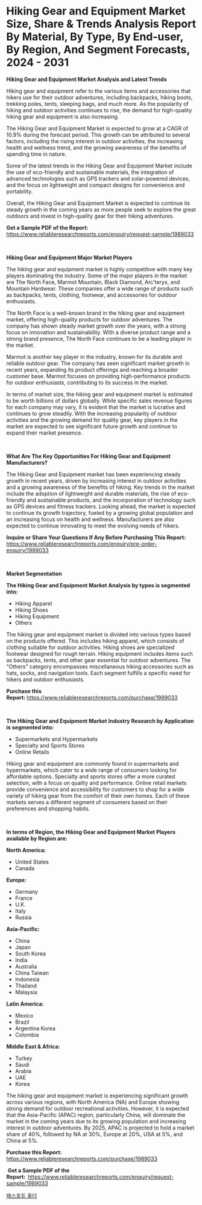 <p><h1>Hiking Gear and Equipment Market Size, Share & Trends Analysis Report By Material, By Type, By End-user, By Region, And Segment Forecasts, 2024 - 2031</h1></p><p><strong>Hiking Gear and Equipment Market Analysis and Latest Trends</strong></p>
<p><p>Hiking gear and equipment refer to the various items and accessories that hikers use for their outdoor adventures, including backpacks, hiking boots, trekking poles, tents, sleeping bags, and much more. As the popularity of hiking and outdoor activities continues to rise, the demand for high-quality hiking gear and equipment is also increasing.</p><p>The Hiking Gear and Equipment Market is expected to grow at a CAGR of 10.9% during the forecast period. This growth can be attributed to several factors, including the rising interest in outdoor activities, the increasing health and wellness trend, and the growing awareness of the benefits of spending time in nature.</p><p>Some of the latest trends in the Hiking Gear and Equipment Market include the use of eco-friendly and sustainable materials, the integration of advanced technologies such as GPS trackers and solar-powered devices, and the focus on lightweight and compact designs for convenience and portability.</p><p>Overall, the Hiking Gear and Equipment Market is expected to continue its steady growth in the coming years as more people seek to explore the great outdoors and invest in high-quality gear for their hiking adventures.</p></p>
<p><strong>Get a Sample PDF of the Report:&nbsp;</strong> <a href="https://www.reliableresearchreports.com/enquiry/request-sample/1989033">https://www.reliableresearchreports.com/enquiry/request-sample/1989033</a></p>
<p>&nbsp;</p>
<p><strong>Hiking Gear and Equipment Major Market Players</strong></p>
<p><p>The hiking gear and equipment market is highly competitive with many key players dominating the industry. Some of the major players in the market are The North Face, Marmot Mountain, Black Diamond, Arc'teryx, and Mountain Hardwear. These companies offer a wide range of products such as backpacks, tents, clothing, footwear, and accessories for outdoor enthusiasts.</p><p>The North Face is a well-known brand in the hiking gear and equipment market, offering high-quality products for outdoor adventures. The company has shown steady market growth over the years, with a strong focus on innovation and sustainability. With a diverse product range and a strong brand presence, The North Face continues to be a leading player in the market.</p><p>Marmot is another key player in the industry, known for its durable and reliable outdoor gear. The company has seen significant market growth in recent years, expanding its product offerings and reaching a broader customer base. Marmot focuses on providing high-performance products for outdoor enthusiasts, contributing to its success in the market.</p><p>In terms of market size, the hiking gear and equipment market is estimated to be worth billions of dollars globally. While specific sales revenue figures for each company may vary, it is evident that the market is lucrative and continues to grow steadily. With the increasing popularity of outdoor activities and the growing demand for quality gear, key players in the market are expected to see significant future growth and continue to expand their market presence.</p></p>
<p>&nbsp;</p>
<p><strong>What Are The Key Opportunities For Hiking Gear and Equipment Manufacturers?</strong></p>
<p><p>The Hiking Gear and Equipment market has been experiencing steady growth in recent years, driven by increasing interest in outdoor activities and a growing awareness of the benefits of hiking. Key trends in the market include the adoption of lightweight and durable materials, the rise of eco-friendly and sustainable products, and the incorporation of technology such as GPS devices and fitness trackers. Looking ahead, the market is expected to continue its growth trajectory, fueled by a growing global population and an increasing focus on health and wellness. Manufacturers are also expected to continue innovating to meet the evolving needs of hikers.</p></p>
<p><strong>Inquire or Share Your Questions If Any Before Purchasing This Report:</strong> <a href="https://www.reliableresearchreports.com/enquiry/pre-order-enquiry/1989033">https://www.reliableresearchreports.com/enquiry/pre-order-enquiry/1989033</a></p>
<p>&nbsp;</p>
<p><strong>Market Segmentation</strong></p>
<p><strong>The Hiking Gear and Equipment Market Analysis by types is segmented into:</strong></p>
<p><ul><li>Hiking Apparel</li><li>Hiking Shoes</li><li>Hiking Equipment</li><li>Others</li></ul></p>
<p><p>The hiking gear and equipment market is divided into various types based on the products offered. This includes hiking apparel, which consists of clothing suitable for outdoor activities. Hiking shoes are specialized footwear designed for rough terrain. Hiking equipment includes items such as backpacks, tents, and other gear essential for outdoor adventures. The "Others" category encompasses miscellaneous hiking accessories such as hats, socks, and navigation tools. Each segment fulfills a specific need for hikers and outdoor enthusiasts.</p></p>
<p><strong>Purchase this Report:&nbsp;</strong><a href="https://www.reliableresearchreports.com/purchase/1989033">https://www.reliableresearchreports.com/purchase/1989033</a></p>
<p>&nbsp;</p>
<p><strong>The Hiking Gear and Equipment Market Industry Research by Application is segmented into:</strong></p>
<p><ul><li>Supermarkets and Hypermarkets</li><li>Specialty and Sports Stores</li><li>Online Retails</li></ul></p>
<p><p>Hiking gear and equipment are commonly found in supermarkets and hypermarkets, which cater to a wide range of consumers looking for affordable options. Specialty and sports stores offer a more curated selection, with a focus on quality and performance. Online retail markets provide convenience and accessibility for customers to shop for a wide variety of hiking gear from the comfort of their own homes. Each of these markets serves a different segment of consumers based on their preferences and shopping habits.</p></p>
<p>&nbsp;</p>
<p><strong>In terms of Region, the Hiking Gear and Equipment Market Players available by Region are:</strong></p>
<p>
    <p> <strong> North America: </strong>
        <ul>
            <li>United States</li>
            <li>Canada</li>
        </ul>
        </p> 
    <p> <strong> Europe: </strong>
        <ul>
            <li>Germany</li>
            <li>France</li>
            <li>U.K.</li>
            <li>Italy</li>
            <li>Russia</li>
        </ul>
        </p> 
    <p> <strong> Asia-Pacific: </strong>
        <ul>
            <li>China</li>
            <li>Japan</li>
            <li>South Korea</li>
            <li>India</li>
            <li>Australia</li>
            <li>China Taiwan</li>
            <li>Indonesia</li>
            <li>Thailand</li>
            <li>Malaysia</li>
        </ul>
        </p> 
    <p> <strong> Latin America: </strong>
        <ul>
            <li>Mexico</li>
            <li>Brazil</li>
            <li>Argentina Korea</li>
            <li>Colombia</li>
        </ul>
        </p> 
    <p> <strong> Middle East & Africa: </strong>
        <ul>
            <li>Turkey</li>
            <li>Saudi</li>
            <li>Arabia</li>
            <li>UAE</li>
            <li>Korea</li>
        </ul>
    </p>
    </p>
<p><p>The hiking gear and equipment market is experiencing significant growth across various regions, with North America (NA) and Europe showing strong demand for outdoor recreational activities. However, it is expected that the Asia-Pacific (APAC) region, particularly China, will dominate the market in the coming years due to its growing population and increasing interest in outdoor adventures. By 2025, APAC is projected to hold a market share of 40%, followed by NA at 30%, Europe at 20%, USA at 5%, and China at 5%.</p></p>
<p><strong>Purchase this Report: </strong><a href="https://www.reliableresearchreports.com/purchase/1989033">https://www.reliableresearchreports.com/purchase/1989033</a></p>
<p>&nbsp;<strong>Get a Sample PDF of the Report:&nbsp;&nbsp;</strong><a href="https://www.reliableresearchreports.com/enquiry/request-sample/1989033">https://www.reliableresearchreports.com/enquiry/request-sample/1989033</a></p>
<p><strong></strong></p>
<p><p><a href="https://medium.com/@bub56567/%EC%97%AC%EA%B6%8C-%ED%99%80%EB%8D%94-%EC%8B%9C%EC%9E%A5-2031%EB%85%84%EA%B9%8C%EC%A7%80%EC%9D%98-%ED%8A%B8%EB%A0%8C%EB%93%9C-%EC%98%88%EC%B8%A1-%EB%B0%8F-%EA%B2%BD%EC%9F%81-%EB%B6%84%EC%84%9D-f0190d74040f">패스포트 홀더</a></p></p>